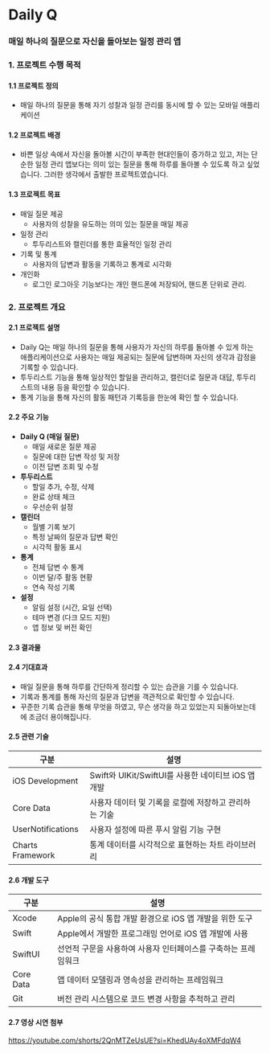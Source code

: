 # **Daily Q**

### **매일 하나의 질문으로 자신을 돌아보는 일정 관리 앱**

### **1\. 프로젝트 수행 목적**

#### **1.1 프로젝트 정의**

- 매일 하나의 질문을 통해 자기 성찰과 일정 관리를 동시에 할 수 있는 모바일 애플리케이션

#### **1.2 프로젝트 배경**

- 바쁜 일상 속에서 자신을 돌아볼 시간이 부족한 현대인들이 증가하고 있고, 저는 단순한 일정 관리 앱보다는 의미 있는 질문을 통해 하루를 돌아볼 수 있도록 하고 싶었습니다. 그러한 생각에서 출발한 프로젝트였습니다.

#### **1.3 프로젝트 목표**

- 매일 질문 제공
  - 사용자의 성찰을 유도하는 의미 있는 질문을 매일 제공
- 일정 관리
  - 투두리스트와 캘린더를 통한 효율적인 일정 관리
- 기록 및 통계
  - 사용자의 답변과 활동을 기록하고 통계로 시각화
- 개인화
  - 로그인 로그아웃 기능보다는 개인 핸드폰에 저장되어, 핸드폰 단위로 관리.

### **2\. 프로젝트 개요**

#### **2.1 프로젝트 설명**

- Daily Q는 매일 하나의 질문을 통해 사용자가 자신의 하루를 돌아볼 수 있게 하는 애플리케이션으로 사용자는 매일 제공되는 질문에 답변하며 자신의 생각과 감정을 기록할 수 있습니다.
- 투두리스트 기능을 통해 일상적인 할일을 관리하고, 캘린더로 질문과 대답, 투두리스트의 내용 등을 확인할 수 있습니다.
- 통계 기능을 통해 자신의 활동 패턴과 기록등을 한눈에 확인 할 수 있습니다.

#### **2.2 주요 기능**

- **Daily Q (매일 질문)**
  - 매일 새로운 질문 제공
  - 질문에 대한 답변 작성 및 저장
  - 이전 답변 조회 및 수정
- **투두리스트**
  - 할일 추가, 수정, 삭제
  - 완료 상태 체크
  - 우선순위 설정
- **캘린더**
  - 월별 기록 보기
  - 특정 날짜의 질문과 답변 확인
  - 시각적 활동 표시
- **통계**
  - 전체 답변 수 통계
  - 이번 달/주 활동 현황
  - 연속 작성 기록
- **설정**
  - 알림 설정 (시간, 요일 선택)
  - 테마 변경 (다크 모드 지원)
  - 앱 정보 및 버전 확인

#### **2.3 결과물**

#### **2.4 기대효과**

- 매일 질문을 통해 하루를 간단하게 정리할 수 있는 습관을 기를 수 있습니다.
- 기록과 통계를 통해 자신의 질문과 답변을 객관적으로 확인할 수 있습니다.
- 꾸준한 기록 습관을 통해 무엇을 하였고, 무슨 생각을 하고 있었는지 되돌아보는데에 조금더 용이해집니다.

#### **2.5 관련 기술**

| **구분** | **설명** |
| --- | --- |
| iOS Development | Swift와 UIKit/SwiftUI를 사용한 네이티브 iOS 앱 개발 |
| Core Data | 사용자 데이터 및 기록을 로컬에 저장하고 관리하는 기술 |
| UserNotifications | 사용자 설정에 따른 푸시 알림 기능 구현 |
| Charts Framework | 통계 데이터를 시각적으로 표현하는 차트 라이브러리 |

#### **2.6 개발 도구**

| **구분** | **설명** |
| --- | --- |
| Xcode | Apple의 공식 통합 개발 환경으로 iOS 앱 개발을 위한 도구 |
| Swift | Apple에서 개발한 프로그래밍 언어로 iOS 앱 개발에 사용 |
| SwiftUI | 선언적 구문을 사용하여 사용자 인터페이스를 구축하는 프레임워크 |
| Core Data | 앱 데이터 모델링과 영속성을 관리하는 프레임워크 |
| Git | 버전 관리 시스템으로 코드 변경 사항을 추적하고 관리 |

#### **2.7 영상 시연 첨부**
https://youtube.com/shorts/2QnMTZeUsUE?si=KhedUAy4oXMFdqW4
